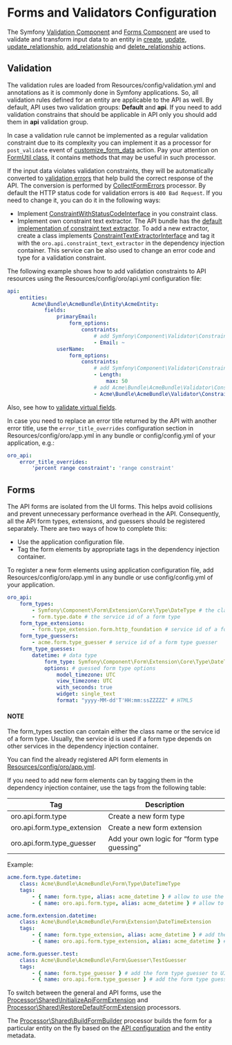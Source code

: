 <a id="web-api-forms"></a>

# Forms and Validators Configuration

The Symfony <a href="https://symfony.com/doc/4.4/validation.html" target="_blank">Validation Component</a> and <a href="https://symfony.com/doc/4.4/forms.html" target="_blank">Forms Component</a> are used to validate and transform input data to an entity in [create](actions.md#create-action), [update](actions.md#update-action), [update_relationship](actions.md#update-relationship-action), [add_relationship](actions.md#add-relationship-action) and [delete_relationship](actions.md#delete-relationship-action) actions.

## Validation

The validation rules are loaded from Resources/config/validation.yml and annotations as it is commonly done in Symfony applications. So, all validation rules defined for an entity are applicable to the API as well. By default, API uses two validation groups: **Default** and **api**. If you need to add validation constrains that should be applicable in API only you should add them in **api** validation group.

In case a validation rule cannot be implemented as a regular validation constraint due to its complexity you can implement it as a processor for `post_validate` event of [customize_form_data](actions.md#customize-form-data-action) action. Pay your attention on <a href="https://github.com/oroinc/platform/tree/4.2/src/Oro/Bundle/ApiBundle/Form/FormUtil.php" target="_blank">FormUtil class</a>, it contains methods that may be useful in such processor.

If the input data violates validation constraints, they will be automatically converted to [validation errors](processors.md#web-api-processors) that help build the correct response of the API. The conversion is performed by <a href="https://github.com/oroinc/platform/tree/4.2/src/Oro/Bundle/ApiBundle/Processor/Shared/CollectFormErrors.php" target="_blank">CollectFormErrors</a> processor. By default the HTTP status code for validation errors is `400 Bad Request`. If you need to change it, you can do it in the following ways:

- Implement <a href="https://github.com/oroinc/platform/tree/4.2/src/Oro/Bundle/ApiBundle/Validator/Constraints/ConstraintWithStatusCodeInterface.php" target="_blank">ConstraintWithStatusCodeInterface</a> in you constraint class.
- Implement own constraint text extractor. The API bundle has the <a href="https://github.com/oroinc/platform/tree/4.2/src/Oro/Bundle/ApiBundle/Request/ConstraintTextExtractor.php" target="_blank">default implementation of constraint text extractor</a>. To add a new extractor, create a class implements <a href="https://github.com/oroinc/platform/tree/4.2/src/Oro/Bundle/ApiBundle/Request/ConstraintTextExtractorInterface.php" target="_blank">ConstraintTextExtractorInterface</a> and tag it with the `oro.api.constraint_text_extractor` in the dependency injection container. This service can be also used to change an error code and type for a validation constraint.

The following example shows how to add validation constraints to API resources using the Resources/config/oro/api.yml configuration file:

```yaml
api:
    entities:
        Acme\Bundle\AcmeBundle\Entity\AcmeEntity:
            fields:
                primaryEmail:
                    form_options:
                        constraints:
                            # add Symfony\Component\Validator\Constraints\Email validation constraint
                            - Email: ~
                userName:
                    form_options:
                        constraints:
                            # add Symfony\Component\Validator\Constraints\Length validation constraint
                            - Length:
                                max: 50
                            # add Acme\Bundle\AcmeBundle\Validator\Constraints\Alphanumeric validation constraint
                            - Acme\Bundle\AcmeBundle\Validator\Constraints\Alphanumeric: ~
```

Also, see how to [validate virtual fields](how-to.md#validate-virtual-fields).

In case you need to replace an error title returned by the API with another error title,
use the `error_title_overrides` configuration section in Resources/config/oro/app.yml in any bundle
or config/config.yml of your application, e.g.:

```yaml
oro_api:
    error_title_overrides:
        'percent range constraint': 'range constraint'
```

## Forms

The API forms are isolated from the UI forms. This helps avoid collisions and prevent unnecessary performance overhead in the API. Consequently, all the API form types, extensions, and guessers should be registered separately. There are two ways of how to complete this:

- Use the application configuration file.
- Tag the form elements by appropriate tags in the dependency injection container.

To register a new form elements using application configuration file, add Resources/config/oro/app.yml in any bundle or use config/config.yml of your application.

```yaml
oro_api:
    form_types:
        - Symfony\Component\Form\Extension\Core\Type\DateType # the class name of a form type
        - form.type.date # the service id of a form type
    form_type_extensions:
        - form.type_extension.form.http_foundation # service id of a form type extension
    form_type_guessers:
        - acme.form.type_guesser # service id of a form type guesser
    form_type_guesses:
        datetime: # data type
            form_type: Symfony\Component\Form\Extension\Core\Type\DateTimeType # the guessed form type
            options: # guessed form type options
                model_timezone: UTC
                view_timezone: UTC
                with_seconds: true
                widget: single_text
                format: "yyyy-MM-dd'T'HH:mm:ssZZZZZ" # HTML5
```

#### NOTE
The form_types section can contain either the class name or the service id of a form type. Usually, the service id is used if a form type depends on other services in the dependency injection container.

You can find the already registered API form elements in <a href="https://github.com/oroinc/platform/tree/4.2/src/Oro/Bundle/ApiBundle/Resources/config/oro/app.yml" target="_blank">Resources/config/oro/app.yml</a>.

If you need to add new form elements can by tagging them in the dependency injection container, use the tags from the following table:

| Tag                         | Description                                 |
|-----------------------------|---------------------------------------------|
| oro.api.form.type           | Create a new form type                      |
| oro.api.form.type_extension | Create a new form extension                 |
| oro.api.form.type_guesser   | Add your own logic for “form type guessing” |

Example:

```yaml
acme.form.type.datetime:
    class: Acme\Bundle\AcmeBundle\Form\Type\DateTimeType
    tags:
        - { name: form.type, alias: acme_datetime } # allow to use the form type on UI
        - { name: oro.api.form.type, alias: acme_datetime } # allow to use the form type in API

acme.form.extension.datetime:
    class: Acme\Bundle\AcmeBundle\Form\Extension\DateTimeExtension
    tags:
        - { name: form.type_extension, alias: acme_datetime } # add the form extension to UI forms
        - { name: oro.api.form.type_extension, alias: acme_datetime } # add the form extension to API forms

acme.form.guesser.test:
    class: Acme\Bundle\AcmeBundle\Form\Guesser\TestGuesser
    tags:
        - { name: form.type_guesser } # add the form type guesser to UI forms
        - { name: oro.api.form.type_guesser } # add the form type guesser to API forms
```

To switch between the general and API forms, use the <a href="https://github.com/oroinc/platform/tree/4.2/src/Oro/Bundle/ApiBundle/Processor/Shared/InitializeApiFormExtension.php" target="_blank">Processor\\Shared\\InitializeApiFormExtension</a> and <a href="https://github.com/oroinc/platform/tree/4.2/src/Oro/Bundle/ApiBundle/Processor/Shared/RestoreDefaultFormExtension.php" target="_blank">Processor\\Shared\\RestoreDefaultFormExtension</a> processors.

The <a href="https://github.com/oroinc/platform/tree/4.2/src/Oro/Bundle/ApiBundle/Processor/Shared/BuildFormBuilder.php" target="_blank">Processor\\Shared\\BuildFormBuilder</a> processor builds the form for a particular entity on the fly based on the [API configuration](configuration.md#web-api-configuration) and the entity metadata.

<!-- Frontend -->
